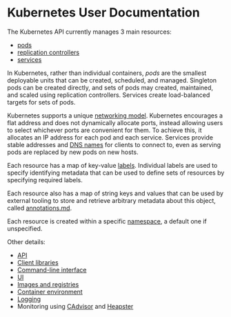 # Kubernetes User Documentation

The Kubernetes API currently manages 3 main resources:
* [pods](pods.md)
* [replication controllers](replication-controller.md)
* [services](services.md)

In Kubernetes, rather than individual containers, _pods_ are the smallest deployable units that can be created, scheduled, and managed. Singleton pods can be created directly, and sets of pods may created, maintained, and scaled using replication controllers.  Services create load-balanced targets for sets of pods.

Kubernetes supports a unique [networking model](networking.md). Kubernetes encourages a flat address and does not dynamically allocate ports, instead allowing users to select whichever ports are convenient for them. To achieve this, it allocates an IP address for each pod and each service. Services provide stable addresses and [DNS names](dns.md) for clients to connect to, even as serving pods are replaced by new pods on new hosts.

Each resource has a map of key-value [labels](labels.md). Individual labels are used to specify identifying metadata that can be used to define sets of resources by specifying required labels. 

Each resource also has a map of string keys and values that can be used by external tooling to store and retrieve arbitrary metadata about this object, called [annotations.md](annotations.md).

Each resource is created within a specific [namespace](namespaces.md), a default one if unspecified.

Other details:

* [API](api-conventions.md)
* [Client libraries](client-libraries.md)
* [Command-line interface](cli.md)
* [UI](ux.md)
* [Images and registries](images.md)
* [Container environment](container-environment.md)
* [Logging](logging.md)
* Monitoring using [CAdvisor](https://github.com/google/cadvisor) and [Heapster](https://github.com/GoogleCloudPlatform/heapster)

